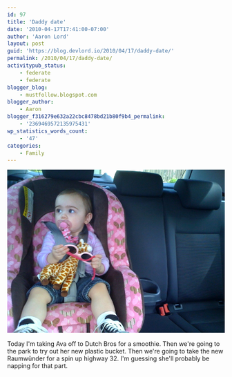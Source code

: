 ```yaml
---
id: 97
title: 'Daddy date'
date: '2010-04-17T17:41:00-07:00'
author: 'Aaron Lord'
layout: post
guid: 'https://blog.devlord.io/2010/04/17/daddy-date/'
permalink: /2010/04/17/daddy-date/
activitypub_status:
    - federate
    - federate
blogger_blog:
    - mustfollow.blogspot.com
blogger_author:
    - Aaron
blogger_f316279e632a22cbc8478bd21b80f9b4_permalink:
    - '2369469572135975431'
wp_statistics_words_count:
    - '47'
categories:
    - Family
---
```


<p class="mobile-photo"><a href="/assets/img/2011/10/photo-713438.jpg"><img src="/assets/img/2011/10/photo-713438.jpg?w=300" border="0" alt="" /></a></p>Today I&#039;m taking Ava off to Dutch Bros for a smoothie. Then we&#039;re going to the park to try out her new plastic bucket. Then we&#039;re going 
to take the new Raumwünder for a spin up highway 32. I&#039;m guessing she&#039;ll probably be napping for that part.